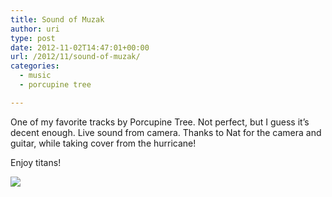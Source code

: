 ```yaml
---
title: Sound of Muzak
author: uri
type: post
date: 2012-11-02T14:47:01+00:00
url: /2012/11/sound-of-muzak/
categories:
  - music
  - porcupine tree

---
```

One of my favorite tracks by Porcupine Tree. Not perfect, but I guess it&#8217;s decent enough. Live sound from camera. Thanks to Nat for the camera and guitar, while taking cover from the hurricane!

Enjoy titans!

[![](http://img.youtube.com/vi/Cmlc7-GlVcI/0.jpg)](https://youtube.com/watch?v=Cmlc7-GlVcI) 